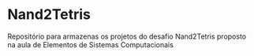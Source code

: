 # Nand2Tetris
 Repositório para armazenas os projetos do desafio Nand2Tetris proposto na aula de Elementos de Sistemas Computacionais
